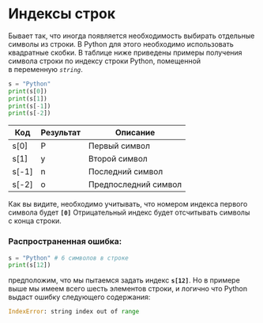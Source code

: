 # Индексы строк

Бывает так, что иногда появляется необходимость выбирать отдельные символы из строки. В Python для этого необходимо использовать квадратные скобки. В таблице ниже приведены примеры получения символа строки по индексу строки Python, помещенной в переменную *`string`*.

```python
s = "Python"
print(s[0])
print(s[1])
print(s[-1])
print(s[-2])
```

| Код | Результат | Описание |
| --- | --- | --- |
| s[0] | P | Первый символ |
| s[1] | y | Второй символ |
| s[-1] | n | Последний символ |
| s[-2] | o | Предпоследний символ |

Как вы видите, необходимо учитывать, что номером индекса первого символа будет **`[0]`** Отрицательный индекс будет отсчитывать символы с конца строки. 

### Распространенная ошибка: 

```python
s = "Python" # 6 символов в строке
print(s[12])
```

предположим, что мы пытаемся задать индекс **`s[12]`**. Но в примере выше мы имеем всего шесть элементов строки, и логично что Python выдаст ошибку следующего содержания:

```python
IndexError: string index out of range
```
